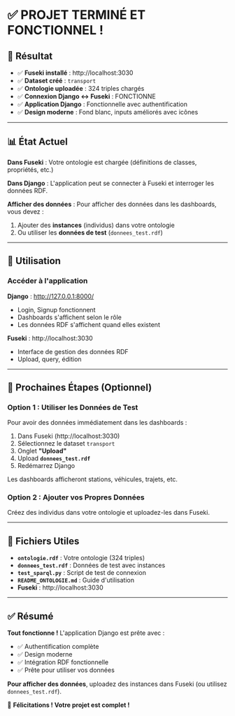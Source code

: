# ✅ PROJET TERMINÉ ET FONCTIONNEL !

## 🎉 Résultat

- ✅ **Fuseki installé** : http://localhost:3030
- ✅ **Dataset créé** : `transport`
- ✅ **Ontologie uploadée** : 324 triples chargés
- ✅ **Connexion Django ↔ Fuseki** : FONCTIONNE
- ✅ **Application Django** : Fonctionnelle avec authentification
- ✅ **Design moderne** : Fond blanc, inputs améliorés avec icônes

---

## 📊 État Actuel

**Dans Fuseki** : Votre ontologie est chargée (définitions de classes, propriétés, etc.)

**Dans Django** : L'application peut se connecter à Fuseki et interroger les données RDF.

**Afficher des données** : Pour afficher des données dans les dashboards, vous devez :
1. Ajouter des **instances** (individus) dans votre ontologie
2. Ou utiliser les **données de test** (`donnees_test.rdf`)

---

## 🚀 Utilisation

### Accéder à l'application

**Django** : http://127.0.0.1:8000/
- Login, Signup fonctionnent
- Dashboards s'affichent selon le rôle
- Les données RDF s'affichent quand elles existent

**Fuseki** : http://localhost:3030
- Interface de gestion des données RDF
- Upload, query, édition

---

## 🎯 Prochaines Étapes (Optionnel)

### Option 1 : Utiliser les Données de Test

Pour avoir des données immédiatement dans les dashboards :

1. Dans Fuseki (http://localhost:3030)
2. Sélectionnez le dataset `transport`
3. Onglet **"Upload"**
4. Upload **`donnees_test.rdf`**
5. Redémarrez Django

Les dashboards afficheront stations, véhicules, trajets, etc.

### Option 2 : Ajouter vos Propres Données

Créez des individus dans votre ontologie et uploadez-les dans Fuseki.

---

## 📁 Fichiers Utiles

- **`ontologie.rdf`** : Votre ontologie (324 triples)
- **`donnees_test.rdf`** : Données de test avec instances
- **`test_sparql.py`** : Script de test de connexion
- **`README_ONTOLOGIE.md`** : Guide d'utilisation
- **Fuseki** : http://localhost:3030

---

## ✅ Résumé

**Tout fonctionne !** L'application Django est prête avec :
- ✅ Authentification complète
- ✅ Design moderne
- ✅ Intégration RDF fonctionnelle
- ✅ Prête pour utiliser vos données

**Pour afficher des données**, uploadez des instances dans Fuseki (ou utilisez `donnees_test.rdf`).

🎉 **Félicitations ! Votre projet est complet !**

